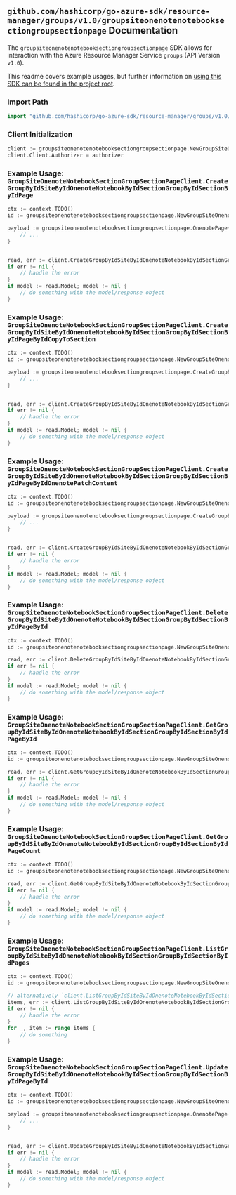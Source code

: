 
## `github.com/hashicorp/go-azure-sdk/resource-manager/groups/v1.0/groupsiteonenotenotebooksectiongroupsectionpage` Documentation

The `groupsiteonenotenotebooksectiongroupsectionpage` SDK allows for interaction with the Azure Resource Manager Service `groups` (API Version `v1.0`).

This readme covers example usages, but further information on [using this SDK can be found in the project root](https://github.com/hashicorp/go-azure-sdk/tree/main/docs).

### Import Path

```go
import "github.com/hashicorp/go-azure-sdk/resource-manager/groups/v1.0/groupsiteonenotenotebooksectiongroupsectionpage"
```


### Client Initialization

```go
client := groupsiteonenotenotebooksectiongroupsectionpage.NewGroupSiteOnenoteNotebookSectionGroupSectionPageClientWithBaseURI("https://management.azure.com")
client.Client.Authorizer = authorizer
```


### Example Usage: `GroupSiteOnenoteNotebookSectionGroupSectionPageClient.CreateGroupByIdSiteByIdOnenoteNotebookByIdSectionGroupByIdSectionByIdPage`

```go
ctx := context.TODO()
id := groupsiteonenotenotebooksectiongroupsectionpage.NewGroupSiteOnenoteNotebookSectionGroupSectionID("groupIdValue", "siteIdValue", "notebookIdValue", "sectionGroupIdValue", "onenoteSectionIdValue")

payload := groupsiteonenotenotebooksectiongroupsectionpage.OnenotePage{
	// ...
}


read, err := client.CreateGroupByIdSiteByIdOnenoteNotebookByIdSectionGroupByIdSectionByIdPage(ctx, id, payload)
if err != nil {
	// handle the error
}
if model := read.Model; model != nil {
	// do something with the model/response object
}
```


### Example Usage: `GroupSiteOnenoteNotebookSectionGroupSectionPageClient.CreateGroupByIdSiteByIdOnenoteNotebookByIdSectionGroupByIdSectionByIdPageByIdCopyToSection`

```go
ctx := context.TODO()
id := groupsiteonenotenotebooksectiongroupsectionpage.NewGroupSiteOnenoteNotebookSectionGroupSectionPageID("groupIdValue", "siteIdValue", "notebookIdValue", "sectionGroupIdValue", "onenoteSectionIdValue", "onenotePageIdValue")

payload := groupsiteonenotenotebooksectiongroupsectionpage.CreateGroupByIdSiteByIdOnenoteNotebookByIdSectionGroupByIdSectionByIdPageByIdCopyToSectionRequest{
	// ...
}


read, err := client.CreateGroupByIdSiteByIdOnenoteNotebookByIdSectionGroupByIdSectionByIdPageByIdCopyToSection(ctx, id, payload)
if err != nil {
	// handle the error
}
if model := read.Model; model != nil {
	// do something with the model/response object
}
```


### Example Usage: `GroupSiteOnenoteNotebookSectionGroupSectionPageClient.CreateGroupByIdSiteByIdOnenoteNotebookByIdSectionGroupByIdSectionByIdPageByIdOnenotePatchContent`

```go
ctx := context.TODO()
id := groupsiteonenotenotebooksectiongroupsectionpage.NewGroupSiteOnenoteNotebookSectionGroupSectionPageID("groupIdValue", "siteIdValue", "notebookIdValue", "sectionGroupIdValue", "onenoteSectionIdValue", "onenotePageIdValue")

payload := groupsiteonenotenotebooksectiongroupsectionpage.CreateGroupByIdSiteByIdOnenoteNotebookByIdSectionGroupByIdSectionByIdPageByIdOnenotePatchContentRequest{
	// ...
}


read, err := client.CreateGroupByIdSiteByIdOnenoteNotebookByIdSectionGroupByIdSectionByIdPageByIdOnenotePatchContent(ctx, id, payload)
if err != nil {
	// handle the error
}
if model := read.Model; model != nil {
	// do something with the model/response object
}
```


### Example Usage: `GroupSiteOnenoteNotebookSectionGroupSectionPageClient.DeleteGroupByIdSiteByIdOnenoteNotebookByIdSectionGroupByIdSectionByIdPageById`

```go
ctx := context.TODO()
id := groupsiteonenotenotebooksectiongroupsectionpage.NewGroupSiteOnenoteNotebookSectionGroupSectionPageID("groupIdValue", "siteIdValue", "notebookIdValue", "sectionGroupIdValue", "onenoteSectionIdValue", "onenotePageIdValue")

read, err := client.DeleteGroupByIdSiteByIdOnenoteNotebookByIdSectionGroupByIdSectionByIdPageById(ctx, id)
if err != nil {
	// handle the error
}
if model := read.Model; model != nil {
	// do something with the model/response object
}
```


### Example Usage: `GroupSiteOnenoteNotebookSectionGroupSectionPageClient.GetGroupByIdSiteByIdOnenoteNotebookByIdSectionGroupByIdSectionByIdPageById`

```go
ctx := context.TODO()
id := groupsiteonenotenotebooksectiongroupsectionpage.NewGroupSiteOnenoteNotebookSectionGroupSectionPageID("groupIdValue", "siteIdValue", "notebookIdValue", "sectionGroupIdValue", "onenoteSectionIdValue", "onenotePageIdValue")

read, err := client.GetGroupByIdSiteByIdOnenoteNotebookByIdSectionGroupByIdSectionByIdPageById(ctx, id)
if err != nil {
	// handle the error
}
if model := read.Model; model != nil {
	// do something with the model/response object
}
```


### Example Usage: `GroupSiteOnenoteNotebookSectionGroupSectionPageClient.GetGroupByIdSiteByIdOnenoteNotebookByIdSectionGroupByIdSectionByIdPageCount`

```go
ctx := context.TODO()
id := groupsiteonenotenotebooksectiongroupsectionpage.NewGroupSiteOnenoteNotebookSectionGroupSectionID("groupIdValue", "siteIdValue", "notebookIdValue", "sectionGroupIdValue", "onenoteSectionIdValue")

read, err := client.GetGroupByIdSiteByIdOnenoteNotebookByIdSectionGroupByIdSectionByIdPageCount(ctx, id)
if err != nil {
	// handle the error
}
if model := read.Model; model != nil {
	// do something with the model/response object
}
```


### Example Usage: `GroupSiteOnenoteNotebookSectionGroupSectionPageClient.ListGroupByIdSiteByIdOnenoteNotebookByIdSectionGroupByIdSectionByIdPages`

```go
ctx := context.TODO()
id := groupsiteonenotenotebooksectiongroupsectionpage.NewGroupSiteOnenoteNotebookSectionGroupSectionID("groupIdValue", "siteIdValue", "notebookIdValue", "sectionGroupIdValue", "onenoteSectionIdValue")

// alternatively `client.ListGroupByIdSiteByIdOnenoteNotebookByIdSectionGroupByIdSectionByIdPages(ctx, id)` can be used to do batched pagination
items, err := client.ListGroupByIdSiteByIdOnenoteNotebookByIdSectionGroupByIdSectionByIdPagesComplete(ctx, id)
if err != nil {
	// handle the error
}
for _, item := range items {
	// do something
}
```


### Example Usage: `GroupSiteOnenoteNotebookSectionGroupSectionPageClient.UpdateGroupByIdSiteByIdOnenoteNotebookByIdSectionGroupByIdSectionByIdPageById`

```go
ctx := context.TODO()
id := groupsiteonenotenotebooksectiongroupsectionpage.NewGroupSiteOnenoteNotebookSectionGroupSectionPageID("groupIdValue", "siteIdValue", "notebookIdValue", "sectionGroupIdValue", "onenoteSectionIdValue", "onenotePageIdValue")

payload := groupsiteonenotenotebooksectiongroupsectionpage.OnenotePage{
	// ...
}


read, err := client.UpdateGroupByIdSiteByIdOnenoteNotebookByIdSectionGroupByIdSectionByIdPageById(ctx, id, payload)
if err != nil {
	// handle the error
}
if model := read.Model; model != nil {
	// do something with the model/response object
}
```
